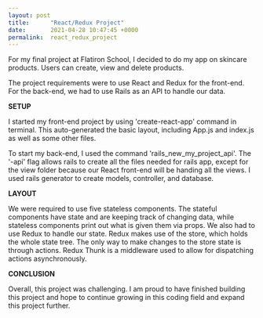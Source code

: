 ```yaml
---
layout: post
title:      "React/Redux Project"
date:       2021-04-28 10:47:45 +0000
permalink:  react_redux_project
---
```



For my final project at Flatiron School,  I decided to do my app on skincare products. Users can create, view and delete products. 

The project requirements were to use React and Redux for the front-end. For the back-end, we had to use Rails as an API to handle our data. 

**SETUP**

I started my front-end project by using 'create-react-app' command in terminal. This auto-generated the basic layout, including App.js and index.js as well as some other files.  

To start my back-end, I used the command 'rails_new_my_project_api'. The '-api' flag allows rails to create all the files needed for rails app, except for the view folder because our React front-end will be handing all the views. I used rails generator to create models, controller, and database. 

**LAYOUT**

We were required to use five stateless components. The stateful components have state and are keeping track of changing data, while stateless components print out what is given them via props. We also had to use Redux to handle our state. Redux makes use of the store, which holds the whole state tree. The only way to make changes to the store state is through actions. Redux Thunk is a middleware used to allow for dispatching actions asynchronously. 

**CONCLUSION**

Overall, this project was challenging. I am proud to have finished building this project and hope to continue growing  in this coding field and expand this project further.
